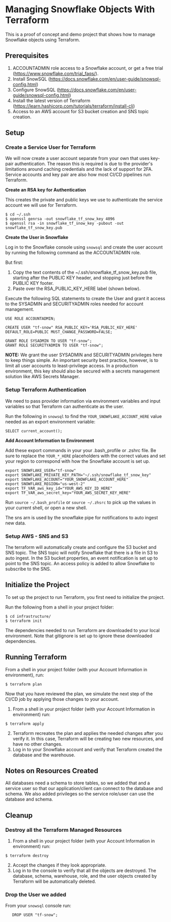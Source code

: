 # Managing Snowflake Objects With Terraform

This is a proof of concept and demo project that shows how to manage Snowflake objects using Terraform.

## Prerequisites
1. ACCOUNTADMIN role access to a Snowflake account, or get a free trial (https://www.snowflake.com/trial_faqs/).
2. Install SnowSQL (https://docs.snowflake.com/en/user-guide/snowsql-config.html)
3. Configure SnowSQL (https://docs.snowflake.com/en/user-guide/snowsql-config.html)
4. Install the latest version of Terraform (https://learn.hashicorp.com/tutorials/terraform/install-cli)
5. Access to an AWS account for S3 bucket creation and SNS topic creation.

## Setup

### Create a Service User for Terraform

We will now create a user account separate from your own that uses key-pair authentication. The reason this is required is due to the provider's limitations around caching credentials and the lack of support for 2FA. Service accounts and key pair are also how most CI/CD pipelines run Terraform.

**Create an RSA key for Authentication**

This creates the private and public keys we use to authenticate the service account we will use for Terraform.
```
$ cd ~/.ssh
$ openssl genrsa -out snowflake_tf_snow_key 4096
$ openssl rsa -in snowflake_tf_snow_key -pubout -out snowflake_tf_snow_key.pub
```
**Create the User in Snowflake**

Log in to the Snowflake console using `snowsql` and create the user account by running the following command as the ACCOUNTADMIN role.

But first:

1. Copy the text contents of the ~/.ssh/snowflake_tf_snow_key.pub file, starting after the PUBLIC KEY header, and stopping just before the PUBLIC KEY footer.
2. Paste over the RSA_PUBLIC_KEY_HERE label (shown below).

Execute the following SQL statements to create the User and grant it access to the SYSADMIN and SECURITYADMIN roles needed for account management.
```
USE ROLE ACCOUNTADMIN;

CREATE USER "tf-snow" RSA_PUBLIC_KEY='RSA_PUBLIC_KEY_HERE' DEFAULT_ROLE=PUBLIC MUST_CHANGE_PASSWORD=FALSE;

GRANT ROLE SYSADMIN TO USER "tf-snow";
GRANT ROLE SECURITYADMIN TO USER "tf-snow";
```
**NOTE:** We grant the user SYSADMIN and SECURITYADMIN privileges here to keep things simple. An important security best practice, however, is to limit all user accounts to least-privilege access. In a production environment, this key should also be secured with a secrets management solution like AWS Secrets Manager.

### Setup Terraform Authentication

We need to pass provider information via environment variables and input variables so that Terraform can authenticate as the user.

Run the following in `snowsql` to find the `YOUR_SNOWFLAKE_ACCOUNT_HERE` value needed as an export environment variable:
```
SELECT current_account();
```
**Add Account Information to Environment**

Add these export commands in your your .bash_profile or .zshrc file. Be sure to replace the `YOUR_*_HERE` placeholders with the correct values and set your region to correspond with how the Snowflake account is set up.
```
export SNOWFLAKE_USER="tf-snow"
export SNOWFLAKE_PRIVATE_KEY_PATH="~/.ssh/snowflake_tf_snow_key"
export SNOWFLAKE_ACCOUNT="YOUR_SNOWFLAKE_ACCOUNT_HERE"
export SNOWFLAKE_REGION="us-west-2"
export TF_VAR_aws_key_id="YOUR_AWS_KEY_ID_HERE"
export TF_VAR_aws_secret_key="YOUR_AWS_SECRET_KEY_HERE"
```
Run `source ~/.bash_profile` or `source ~/.zhsrc` to pick up the values in your current shell, or open a new shell.

The sns arn is used by the snowflake pipe for notifications to auto ingest new data.

### Setup AWS - SNS and S3

The terraform will automatically create and configure the S3 bucket and SNS topic.  The SNS topic will notify Snowflake that there is a file in S3 to auto ingest. In the S3 bucket properties, an event notification is set up to point to the SNS topic. An access policy is added to allow Snowflake to subscribe to the SNS.

## Initialize the Project

To set up the project to run Terraform, you first need to initialize the project.

Run the following from a shell in your project folder:
```
$ cd infrastructure/
$ terraform init
```
The dependencies needed to run Terraform are downloaded to your local environment. Note that gitignore is set up to ignore these downloaded dependencies.

## Running Terraform

From a shell in your project folder (with your Account Information in environment), run:
```
$ terraform plan
```
Now that you have reviewed the plan, we simulate the next step of the CI/CD job by applying those changes to your account.

1. From a shell in your project folder (with your Account Information in environment) run:
```
$ terraform apply
```
2. Terraform recreates the plan and applies the needed changes after you verify it. In this case, Terraform will be creating two new resources, and have no other changes.
3. Log in to your Snowflake account and verify that Terraform created the database and the warehouse.

## Notes on Resources Created

All databases need a schema to store tables, so we added that and a service user so that our application/client can connect to the database and schema. We also added privileges so the service role/user can use the database and schema.

## Cleanup

### Destroy all the Terraform Managed Resources
1. From a shell in your project folder (with your Account Information in environment) run:
```
$ terraform destroy
```
2. Accept the changes if they look appropriate.
3. Log in to the console to verify that all the objects are destroyed. The database, schema, warehouse, role, and the user objects created by Terraform will be automatically deleted.
### Drop the User we added
From your `snowsql` console run:
```
   DROP USER "tf-snow";
```
